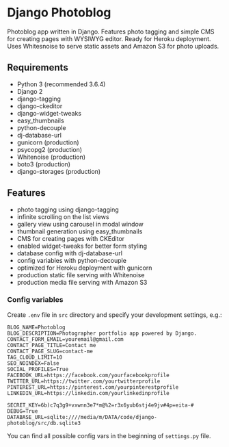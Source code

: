# Django Photoblog
Photoblog app written in Django. Features photo tagging and simple CMS for creating pages with WYSIWYG editor. Ready for Heroku deployment. Uses Whitesnoise to serve static assets and Amazon S3 for photo uploads.

## Requirements
- Python 3 (recommended 3.6.4)
- Django 2
- django-tagging
- django-ckeditor
- django-widget-tweaks
- easy_thumbnails
- python-decouple
- dj-database-url
- gunicorn (production)
- psycopg2 (production)
- Whitenoise (production)
- boto3 (production)
- django-storages (production)

## Features
- photo tagging using django-tagging
- infinite scrolling on the list views
- gallery view using carousel in modal window
- thumbnail generation using easy_thumbnails
- CMS for creating pages with CKEditor
- enabled widget-tweaks for better form styling
- database config with dj-database-url
- config variables with python-decouple
- optimized for Heroku deployment with gunicorn
- production static file serving with Whitenoise
- production media file serving with Amazon S3


### Config variables
Create `.env` file in `src` directory and specify your development settings, e.g.:
```
BLOG_NAME=Photoblog
BLOG_DESCRIPTION=Photographer portfolio app powered by Django.
CONTACT_FORM_EMAIL=youremail@gmail.com
CONTACT_PAGE_TITLE=Contact me
CONTACT_PAGE_SLUG=contact-me
TAG_CLOUD_LIMIT=10
SEO_NOINDEX=False
SOCIAL_PROFILES=True
FACEBOOK_URL=https://facebook.com/yourfacebookprofile
TWITTER_URL=https://twitter.com/yourtwitterprofile
PINTEREST_URL=https://pinterest.com/yourpinterestprofile
LINKEDIN_URL=https://linkedin.com/yourlinkedinprofile

SECRET_KEY=6b)c7q3g9+vxwnn3e7*m@%2=r3x6yub6stj4e9jv#4p=eita-#
DEBUG=True
DATABASE_URL=sqlite:////media/m/DATA/code/django-photoblog/src/db.sqlite3
```
You can find all possible config vars in the beginning of `settings.py` file.
